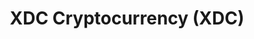 ---
parent: XDC Blockchain Network
title: XDC Cryptocurrency (XDC)
template: courseContent.hbs
courseIdx: 7
---